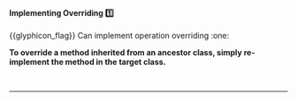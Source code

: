 <div id="title">

#### Implementing Overriding :one:

</div>
<span id="outcomes">{{glyphicon_flag}} Can implement operation overriding :one:</span>

<div id="body">

**To override a method inherited from an ancestor class, simply re-implement the method in the target class.** 

<tabs> 
  <tab header="Java">

<include src="text-java.md" />

  </tab>
  <tab header="Python">

<include src="text-python.md" />

</tab>
</tabs><hr>

</div>

<div id="extras">

<include src="exercises.md" />

</div>